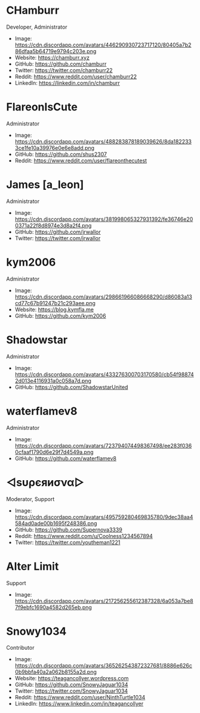 # CHamburr

Developer, Administrator

- Image: https://cdn.discordapp.com/avatars/446290930723717120/80405a7b286dfaa5b64719e9794c203e.png
- Website: https://chamburr.xyz
- GitHub: https://github.com/chamburr
- Twitter: https://twitter.com/chamburr22
- Reddit: https://www.reddit.com/user/chamburr22
- LinkedIn: https://linkedin.com/in/chamburr

# FlareonIsCute

Administrator

- Image: https://cdn.discordapp.com/avatars/488283878189039626/8da1822333ce1fe10a39976e0e6e8add.png
- GitHub: https://github.com/shus2307
- Reddit: https://www.reddit.com/user/flareonthecutest

# James [a_leon]

Administrator

- Image: https://cdn.discordapp.com/avatars/381998065327931392/fe36746e200371a22f8d8974e3d8a2f4.png
- GitHub: https://github.com/jrwallor
- Twitter: https://twitter.com/jrwallor

# kym2006

Administrator

- Image: https://cdn.discordapp.com/avatars/298661966086668290/d86083a13cd77c67b91247b21c293aee.png
- Website: https://blog.kymfla.me
- GitHub: https://github.com/kym2006

# Shadowstar

Administrator

- Image: https://cdn.discordapp.com/avatars/433276300703170580/cb54f988742d013e4116931a0c058a7d.png
- GitHub: https://github.com/ShadowstarUnited

# waterflamev8

Administrator

- Image: https://cdn.discordapp.com/avatars/723794074498367498/ee283f0360cfaaf1790d6e29f7d4549a.png
- GitHub: https://github.com/waterflamev8

# ◁ѕυρєяиσνα▷

Moderator, Support

- Image: https://cdn.discordapp.com/avatars/495759280469835780/9dec38aa4584ad0ade00b1695f248386.png
- GitHub: https://github.com/Supernova3339
- Reddit: https://www.reddit.com/u/Coolness1234567894
- Twitter: https://twitter.com/youtheman1221

# Alter Limit

Support

- Image: https://cdn.discordapp.com/avatars/217256255612387328/6a053a7be87f9ebfc1690a4582d265eb.png

# Snowy1034

Contributor

- Image: https://cdn.discordapp.com/avatars/365262543872327681/8886e626c0b9bbfa40a2a062b8155a2d.png
- Website: https://teagancollyer.wordpress.com
- GitHub: https://github.com/SnowyJaguar1034
- Twitter: https://twitter.com/SnowyJaguar1034
- Reddit: https://www.reddit.com/user/NinthTurtle1034
- LinkedIn: https://www.linkedin.com/in/teagancollyer
